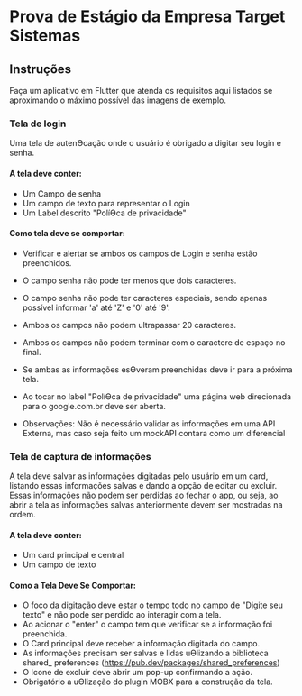 # Prova de Estágio da Empresa Target Sistemas

## Instruções

Faça um aplicativo em Flutter que atenda os requisitos aqui listados se aproximando o máximo
possível das imagens de exemplo.

### Tela de login

Uma tela de autenƟcação onde o usuário é obrigado a digitar seu login e senha.

#### A tela deve conter:

- Um Campo de senha
- Um campo de texto para representar o Login
- Um Label descrito "PolíƟca de privacidade"

#### Como tela deve se comportar:

- Verificar e alertar se ambos os campos de Login e senha estão preenchidos.
- O campo senha não pode ter menos que dois caracteres.
- O campo senha não pode ter caracteres especiais, sendo apenas possível
  informar 'a' até 'Z' e '0' até '9'.
- Ambos os campos não podem ultrapassar 20 caracteres.
- Ambos os campos não podem terminar com o caractere de espaço no final.
- Se ambas as informações esƟveram preenchidas deve ir para a próxima tela.
- Ao tocar no label "PolíƟca de privacidade" uma página web direcionada para o
  google.com.br deve ser aberta.

- Observações:
  Não é necessário validar as informações em uma API Externa, mas caso seja feito um mockAPI
  contara como um diferencial

### Tela de captura de informações

A tela deve salvar as informações digitadas pelo usuário em um card, listando essas informações
salvas e dando a opção de editar ou excluir. Essas informações não podem ser perdidas ao fechar
o app, ou seja, ao abrir a tela as informações salvas anteriormente devem ser mostradas na
ordem.

#### A tela deve conter:

- Um card principal e central
- Um campo de texto

#### Como a Tela Deve Se Comportar:

- O foco da digitação deve estar o tempo todo no campo de "Digite seu texto" e não pode
  ser perdido ao interagir com a tela.
- Ao acionar o "enter" o campo tem que verificar se a informação foi preenchida.
- O Card principal deve receber a informação digitada do campo.
- As informações precisam ser salvas e lidas uƟlizando a biblioteca shared\_ preferences
  (https://pub.dev/packages/shared_preferences)
- O Icone de excluir deve abrir um pop-up confirmando a ação.
- Obrigatório a uƟlização do plugin MOBX para a construção da tela.

